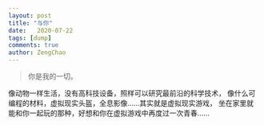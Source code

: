 ```yaml
---
layout: post
title: "与你"
date:   2020-07-22
tags: [dump]
comments: true
author: ZengChao
---
```


> 你是我的一切。

像动物一样生活，没有高科技设备，照样可以研究最前沿的科学技术，
像什么可编程的材料，虚拟现实头盔，全息影像……其实就是虚拟现实游戏，
坐在家里就能和你一起玩的那种，好想和你在虚拟游戏中再度过一次青春……

